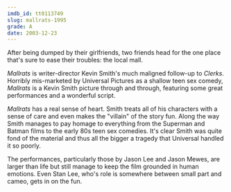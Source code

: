 ```yaml
---
imdb_id: tt0113749
slug: mallrats-1995
grade: A
date: 2003-12-23
---
```


After being dumped by their girlfriends, two friends head for the one place that's sure to ease their troubles: the local mall.

_Mallrats_ is writer-director Kevin Smith's much maligned follow-up to <span data-imdb-id="tt0109445">_Clerks_</span>. Horribly mis-marketed by Universal Pictures as a shallow teen sex comedy, _Mallrats_ is a Kevin Smith picture through and through, featuring some great performances and a wonderful script.

_Mallrats_ has a real sense of heart. Smith treats all of his characters with a sense of care and even makes the "villain" of the story fun. Along the way Smith manages to pay homage to everything from the Superman and Batman films to the early 80s teen sex comedies. It's clear Smith was quite fond of the material and thus all the bigger a tragedy that Universal handled it so poorly.

The performances, particularly those by Jason Lee and Jason Mewes, are larger than life but still manage to keep the film grounded in human emotions. Even Stan Lee, who's role is somewhere between small part and cameo, gets in on the fun.
